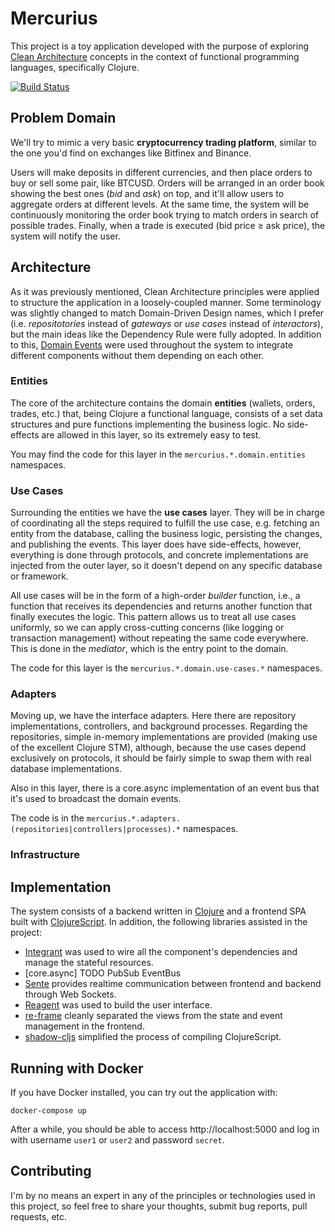 # Mercurius

This project is a toy application developed with the purpose of exploring [Clean Architecture](https://blog.cleancoder.com/uncle-bob/2012/08/13/the-clean-architecture.html) concepts in the context of functional programming languages, specifically Clojure.

[![Build Status](https://travis-ci.org/eeng/mercurius.svg?branch=master)](https://travis-ci.org/eeng/mercurius)

## Problem Domain

We'll try to mimic a very basic **cryptocurrency trading platform**, similar to the one you'd find on exchanges like Bitfinex and Binance.

Users will make deposits in different currencies, and then place orders to buy or sell some pair, like BTCUSD. Orders will be arranged in an order book showing the best ones (_bid_ and _ask_) on top, and it'll allow users to aggregate orders at different levels. At the same time, the system will be continuously monitoring the order book trying to match orders in search of possible trades. Finally, when a trade is executed (bid price ≥ ask price), the system will notify the user.

## Architecture

As it was previously mentioned, Clean Architecture principles were applied to structure the application in a loosely-coupled manner. Some terminology was slightly changed to match Domain-Driven Design names, which I prefer (i.e. _repositotories_ instead of _gateways_ or _use cases_ instead of _interactors_), but the main ideas like the Dependency Rule were fully adopted. In addition to this, [Domain Events](https://martinfowler.com/eaaDev/DomainEvent.html) were used throughout the system to integrate different components without them depending on each other.

### Entities

The core of the architecture contains the domain **entities** (wallets, orders, trades, etc.) that, being Clojure a functional language, consists of a set data structures and pure functions implementing the business logic. No side-effects are allowed in this layer, so its extremely easy to test.

You may find the code for this layer in the `mercurius.*.domain.entities` namespaces.

### Use Cases

Surrounding the entities we have the **use cases** layer. They will be in charge of coordinating all the steps required to fulfill the use case, e.g. fetching an entity from the database, calling the business logic, persisting the changes, and publishing the events. This layer does have side-effects, however, everything is done through protocols, and concrete implementations are injected from the outer layer, so it doesn't depend on any specific database or framework.

All use cases will be in the form of a high-order _builder_ function, i.e., a function that receives its dependencies and returns another function that finally executes the logic. This pattern allows us to treat all use cases uniformly, so we can apply cross-cutting concerns (like logging or transaction management) without repeating the same code everywhere. This is done in the _mediator_, which is the entry point to the domain.

The code for this layer is the `mercurius.*.domain.use-cases.*` namespaces.

### Adapters

Moving up, we have the interface adapters. Here there are repository implementations, controllers, and background processes. Regarding the repositories, simple in-memory implementations are provided (making use of the excellent Clojure STM), although, because the use cases depend exclusively on protocols, it should be fairly simple to swap them with real database implementations.

Also in this layer, there is a core.async implementation of an event bus that it's used to broadcast the domain events.

The code is in the `mercurius.*.adapters.(repositories|controllers|processes).*` namespaces.

### Infrastructure

## Implementation

The system consists of a backend written in [Clojure](https://clojure.org/) and a frontend SPA built with [ClojureScript](https://clojurescript.org/). In addition, the following libraries assisted in the project:

- [Integrant](https://github.com/weavejester/integrant) was used to wire all the component's dependencies and manage the stateful resources.
- [core.async] TODO PubSub EventBus
- [Sente](https://github.com/ptaoussanis/sente) provides realtime communication between frontend and backend through Web Sockets.
- [Reagent](https://reagent-project.github.io/) was used to build the user interface.
- [re-frame](https://github.com/day8/re-frame/) cleanly separated the views from the state and event management in the frontend.
- [shadow-cljs](http://shadow-cljs.org/) simplified the process of compiling ClojureScript.

## Running with Docker

If you have Docker installed, you can try out the application with:

```
docker-compose up
```

After a while, you should be able to access http://localhost:5000 and log in with username `user1` or `user2` and password `secret`.

## Contributing

I'm by no means an expert in any of the principles or technologies used in this project, so feel free to share your thoughts, submit bug reports, pull requests, etc.
